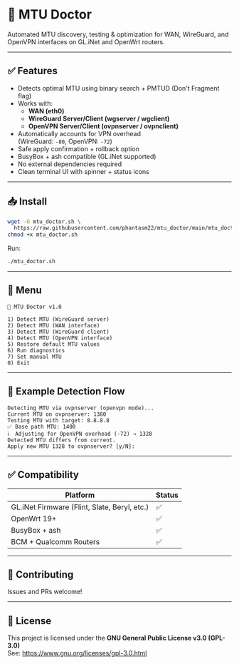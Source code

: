 # 📡 MTU Doctor

Automated MTU discovery, testing & optimization for WAN, WireGuard, and OpenVPN interfaces on GL.iNet and OpenWrt routers.

---

## ✅ Features

- Detects optimal MTU using binary search + PMTUD (Don't Fragment flag)
- Works with:
  - **WAN (eth0)**
  - **WireGuard Server/Client (wgserver / wgclient)**
  - **OpenVPN Server/Client (ovpnserver / ovpnclient)**
- Automatically accounts for VPN overhead  
  (WireGuard: `-80`, OpenVPN: `-72`)
- Safe apply confirmation + rollback option
- BusyBox + ash compatible (GL.iNet supported)
- No external dependencies required
- Clean terminal UI with spinner + status icons

---

## 📥 Install

~~~sh
wget -O mtu_doctor.sh \
  https://raw.githubusercontent.com/phantasm22/mtu_doctor/main/mtu_doctor.sh && \
chmod +x mtu_doctor.sh
~~~

Run:

~~~sh
./mtu_doctor.sh
~~~

---

## 📌 Menu

~~~
📡 MTU Doctor v1.0

1) Detect MTU (WireGuard server)
2) Detect MTU (WAN interface)
3) Detect MTU (WireGuard client)
4) Detect MTU (OpenVPN interface)
5) Restore default MTU values
6) Run diagnostics
7) Set manual MTU
0) Exit
~~~

---

## 🧪 Example Detection Flow

~~~
Detecting MTU via ovpnserver (openvpn mode)...
Current MTU on ovpnserver: 1380
Testing MTU with target: 8.8.8.8
✅ Base path MTU: 1400
ℹ️  Adjusting for OpenVPN overhead (-72) → 1328
Detected MTU differs from current.
Apply new MTU 1328 to ovpnserver? [y/N]:
~~~

---

## ✅ Compatibility

| Platform | Status |
|----------|--------|
| GL.iNet Firmware (Flint, Slate, Beryl, etc.) | ✅ |
| OpenWrt 19+ | ✅ |
| BusyBox + ash | ✅ |
| BCM + Qualcomm Routers | ✅ |

---

## 🤝 Contributing

Issues and PRs welcome!

---

## 📜 License

This project is licensed under the **GNU General Public License v3.0 (GPL-3.0)**  
See: https://www.gnu.org/licenses/gpl-3.0.html

